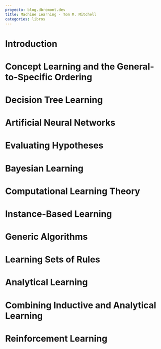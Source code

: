 ```yaml
---
proyecto: blog.dbremont.dev
title: Machine Learning - Tom M. Mitchell
categories: libros
---
```


<!--more-->

# Introduction
# Concept Learning and the General-to-Specific Ordering
# Decision Tree Learning
# Artificial Neural Networks
# Evaluating Hypotheses
# Bayesian Learning
# Computational Learning Theory
# Instance-Based Learning
# Generic Algorithms
# Learning Sets of Rules
# Analytical Learning
# Combining Inductive and Analytical Learning
# Reinforcement Learning